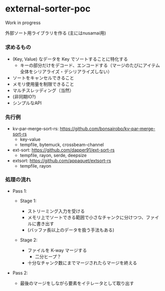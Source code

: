 # external-sorter-poc

Work in progress

外部ソート用ライブラリを作る (主にはnusamai用) 

### 求めるもの

- (Key, Value) なデータを Key でソートすることに特化する
    - キーの部分だけをデコード、エンコードする（マージのたびにアイテム全体をシリアライズ・デシリアライズしない）
- ソートをキャンセルできること
- メモリ使用量を制限できること
- マルチスレッディング（当然）
- (非同期IO?)
- シンプルなAPI

### 先行例

- kv-par-merge-sort-rs: https://github.com/bonsairobo/kv-par-merge-sort-rs
    - key-value
    - tempfile, bytemuck, crossbeam-channel
- ext-sort: https://github.com/dapper91/ext-sort-rs
    - tempfile, rayon, serde, deepsize
- extsort: https://github.com/appaquet/extsort-rs
    - tempfile, rayon

### 処理の流れ

- Pass 1:
    - Stage 1:
        - ストリーミング入力を受ける
        - メモリ上でソートできる範囲で小さなチャンクに分けつつ、ファイルに書き出す
        - (バッファ長以上のデータを扱う手法もある)

    - Stage 2:
        - ファイルを K-way マージする
            - 二分ヒープ？
        - 十分なチャンク数にまでマージされたらマージを終える

- Pass 2:
    - 最後のマージをしながら要素をイテレータとして取り出す

